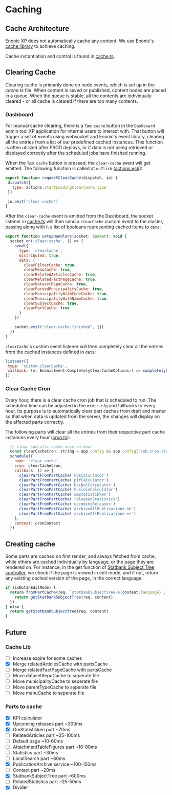 # Caching
## Cache Architecture
Enonic XP does not automatically cache any content. We use Enonic's [cache library](https://developer.enonic.com/docs/cache-library/master) to achieve caching.

Cache instantiation and control is found in [cache.ts](/src/main/resources/lib/ssb/cache/cache.ts).

## Clearing Cache
Clearing cache is primarily done on node events, which is set up in the *cache.ts* file. When content is saved or published, content nodes are placed in a queue. When the queue is stable, all the contents are individually cleared - or all cache is cleared if there are too many contents.
### Dashboard
For manual cache clearing, there is a `Tøm cache` button in the `Dashboard` admin tool XP application for internal users to interact with. That button will trigger a set of events using websocket and Enonic's event library, clearing all the entries from a list of our predefined cached instances. This function is often utilized after PROD deploys, or if data is not being retrieved or displayed correctly after the scheduled jobs have finished running.

When the `Tøm cache` button is pressed, the `clear-cache` event will get emitted. The following function is called at `onClick`
([actions.es6](src/main/resources/react4xp/dashboard/containers/HomePage/actions.es6)):
 ```javascript
 export function requestClearCache(dispatch, io) {
  dispatch({
    type: actions.startLoadingClearCache.type
  })

  io.emit('clear-cache')
}
 ```

After the `clear-cache` event is emitted from the Dashboard, the socket listener in [cache.ts](src/main/resources/lib/ssb/cache/cache.ts) will then send a `clearCache` custom event to the cluster, passing along with it a list of booleans representing cached items to `data`:
```javascript
export function setupHandlers(socket: Socket): void {
  socket.on('clear-cache', () => {
    send({
      type: 'clearCache',
      distributed: true,
      data: {
        clearFilterCache: true,
        clearMenuCache: true,
        clearRelatedArticlesCache: true,
        clearRelatedFactPageCache: true,
        clearDatasetRepoCache: true,
        clearParsedMunicipalityCache: true,
        clearMunicipalityWithCodeCache: true,
        clearMunicipalityWithNameCache: true,
        clearSubjectCache: true,
        clearPartCache: true
      }
    })

    socket.emit('clear-cache-finished', {})
  })
}
  ```

`clearCache`'s custom event listener will then completely clear all the entries from the cached instances defined in `data`:
 ```javascript
listener({
  type: 'custom.clearCache',
  callback: (e: EnonicEvent<CompletelyClearCacheOptions>) => completelyClearCache(e.data)
})
 ```

### Clear Cache Cron
Every hour, there is a clear cache cron job that is scheduled to run. The scheduled time can be adjusted in the `mimir.cfg` and fallbacks to every hour. Its purpose is to automatically clear part caches from draft and master so that when data is updated from the server, the changes will display on the affected parts correctly.

The following parts will clear all the entries from their respective part cache instances every hour ([cron.ts](src/main/resources/lib/ssb/cron/cron.ts)):

```javascript
  // clear specific cache once an hour
  const clearCacheCron: string = app.config && app.config['ssb.cron.clearCacheCron'] ? app.config['ssb.cron.clearCacheCron'] : '01 * * * *'
  schedule({
    name: 'clear cache',
    cron: clearCacheCron,
    callback: () => {
      clearPartFromPartCache('kpiCalculator')
      clearPartFromPartCache('pifCalculator')
      clearPartFromPartCache('bkibolCalculator')
      clearPartFromPartCache('husleieCalculator')
      clearPartFromPartCache('omStatistikken')
      clearPartFromPartCache('releasedStatistics')
      clearPartFromPartCache('upcomingReleases')
      clearPartFromPartCache('archiveAllPublications-nb')
      clearPartFromPartCache('archiveAllPublications-en')
    },
    context: cronContext
  })
 ```
## Creating cache
Some parts are cached on first render, and always fetched from cache, while others are cached individually by language, or the page they are rendered on. For instance, in the get function of [Statbank Subject Tree controller](/src/main/resources/site/parts/statbankSubjectTree/statbankSubjectTree.ts), we check if the page is viewed in edit mode, and if not, return any existing cached version of the page, in the correct language. 

```javascript
if (isNotInEditMode) {
  return fromPartCache(req, `statbankSubjectTree-${content.language}`, () => {
    return getStatbankSubjectTree(req, content)
  })
} else {
  return getStatbankSubjectTree(req, content)
}
  ```

## Future  
### Cache Lib
- [ ] Increase expire for some caches
- [x] Merge relatedArticlesCache with partsCache
- [ ] Merge relatedFactPageCache with partsCache
- [ ] Move datasetRepoCache to seperate file
- [ ] Move municipalityCache to seperate file
- [ ] Move parentTypeCache to seperate file
- [ ] Move menuCache to seperate file
### Parts to cache
- [x] KPI calculator
- [x] Upcoming releases part ~300ms  
- [x] OmStatistikken part ~70ms  
- [ ] RelatedArticles part ~25-100ms  
- [ ] Default page ~10-60ms  
- [ ] AttachmentTableFigures part ~10-80ms  
- [ ] Statistics part ~30ms  
- [ ] LocalSearch part ~60ms  
- [x] PublicationArchive service ~100-150ms  
- [ ] Contact part ~20ms  
- [x] StatbankSubjectTree part ~600ms  
- [ ] RelatedStatistics part ~25-50ms  
- [x] Divider
